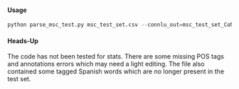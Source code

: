 #### Usage
```python
python parse_msc_test.py msc_test_set.csv --connlu_out=msc_test_set_CoNNL-U.tsv --tagged
```
#### Heads-Up
The code has not been tested for stats. 
There are some missing POS tags and annotations errors which may need a light editing. 
The file also contained some tagged Spanish words which are no longer present in the test set. 
